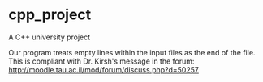 # cpp_project
A C++ university project

Our program treats empty lines within the input files as the end of the file. This is compliant with Dr. Kirsh's message in the forum: http://moodle.tau.ac.il/mod/forum/discuss.php?d=50257
